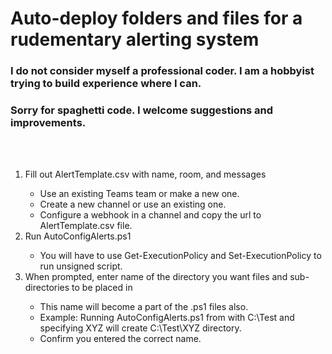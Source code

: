 <h1>Auto-deploy folders and files for a rudementary alerting system</h1>
<h3>I do not consider myself a professional coder. I am a hobbyist trying to build experience where I can.</h3>
<h3>Sorry for spaghetti code. I welcome suggestions and improvements.</h3>
<br></br>
<ol>
  <li>Fill out AlertTemplate.csv with name, room, and messages</li>
    <ul>
      <li>Use an existing Teams team or make a new one.</li>
      <li>Create a new channel or use an existing one.</li>
      <li>Configure a webhook in a channel and copy the url to AlertTemplate.csv file.</li>
    </ul>
  <li>Run AutoConfigAlerts.ps1</li>
    <ul>
      <li>You will have to use Get-ExecutionPolicy and Set-ExecutionPolicy to run unsigned script.</li>
    </ul>
  <li>When prompted, enter name of the directory you want files and sub-directories to be placed in</li>
    <ul>
      <li>This name will become a part of the .ps1 files also.</li>
      <li>Example: Running AutoConfigAlerts.ps1 from with C:\Test and specifying XYZ will create C:\Test\XYZ directory.</li>
      <li>Confirm you entered the correct name.</li>
    </ul>
</ol>
